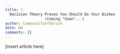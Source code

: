 ```yaml
---
title: |-
  Decision Theory Proves You Should Do Your Dishes
                  (Coming "Soon"...)
author: CommunalToothbrush
date: NA
comments: []
---
```


[insert article here]